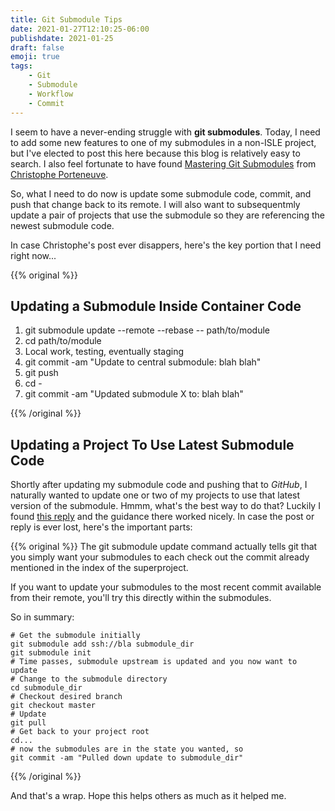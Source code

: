 ```yaml
---
title: Git Submodule Tips
date: 2021-01-27T12:10:25-06:00
publishdate: 2021-01-25
draft: false
emoji: true
tags:
    - Git
    - Submodule
    - Workflow
    - Commit
---
```


I seem to have a never-ending struggle with **git submodules**. Today, I need to add some new features to one of my submodules in a non-ISLE project, but I've elected to post this here because this blog is relatively easy to search. I also feel fortunate to have found [Mastering Git Submodules](https://medium.com/@porteneuve/mastering-git-submodules-34c65e940407) from [Christophe Porteneuve](https://medium.com/@porteneuve).

So, what I need to do now is update some submodule code, commit, and push that change back to its remote. I will also want to subsequentmly update a pair of projects that use the submodule so they are referencing the newest submodule code.

In case Christophe's post ever disappers, here's the key portion that I need right now...

{{% original %}}
## Updating a Submodule Inside Container Code

  1. git submodule update --remote --rebase -- path/to/module
  2. cd path/to/module
  3. Local work, testing, eventually staging
  4. git commit -am "Update to central submodule: blah blah"
  5. git push
  6. cd -
  7. git commit -am "Updated submodule X to: blah blah"

{{% /original %}}

## Updating a Project To Use Latest Submodule Code

Shortly after updating my submodule code and pushing that to _GitHub_, I naturally wanted to update one or two of my projects to use that latest version of the submodule.  Hmmm, what's the best way to do that?  Luckily I found [this reply](https://intellipaat.com/community/9971/git-update-submodule-to-latest-commit-on-origin?show=19616#a19616) and the guidance there worked nicely.  In case the post or reply is ever lost, here's the important parts:

{{% original %}}
The git submodule update command actually tells git that you simply want your submodules to each check out the commit already mentioned in the index of the superproject.

If you want to update your submodules to the most recent commit available from their remote, you'll try this directly within the submodules.

So in summary:

  ```
  # Get the submodule initially
  git submodule add ssh://bla submodule_dir
  git submodule init
  # Time passes, submodule upstream is updated and you now want to update
  # Change to the submodule directory
  cd submodule_dir
  # Checkout desired branch
  git checkout master
  # Update
  git pull
  # Get back to your project root
  cd...
  # now the submodules are in the state you wanted, so
  git commit -am "Pulled down update to submodule_dir"
  ```
{{% /original %}}

And that's a wrap.  Hope this helps others as much as it helped me.

